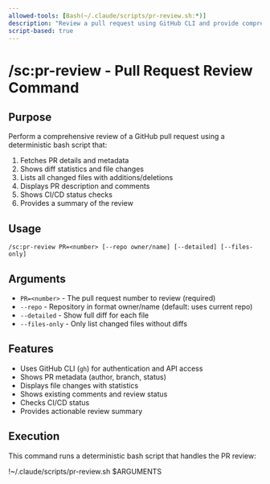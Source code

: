 ```yaml
---
allowed-tools: [Bash(~/.claude/scripts/pr-review.sh:*)]
description: "Review a pull request using GitHub CLI and provide comprehensive analysis"
script-based: true
---
```


# /sc:pr-review - Pull Request Review Command

## Purpose
Perform a comprehensive review of a GitHub pull request using a deterministic bash script that:
1. Fetches PR details and metadata
2. Shows diff statistics and file changes
3. Lists all changed files with additions/deletions
4. Displays PR description and comments
5. Shows CI/CD status checks
6. Provides a summary of the review

## Usage
```
/sc:pr-review PR=<number> [--repo owner/name] [--detailed] [--files-only]
```

## Arguments
- `PR=<number>` - The pull request number to review (required)
- `--repo` - Repository in format owner/name (default: uses current repo)
- `--detailed` - Show full diff for each file
- `--files-only` - Only list changed files without diffs

## Features
- Uses GitHub CLI (`gh`) for authentication and API access
- Shows PR metadata (author, branch, status)
- Displays file changes with statistics
- Shows existing comments and review status
- Checks CI/CD status
- Provides actionable review summary

## Execution
This command runs a deterministic bash script that handles the PR review:

!~/.claude/scripts/pr-review.sh $ARGUMENTS